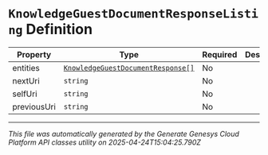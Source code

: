 # `KnowledgeGuestDocumentResponseListing` Definition

| Property | Type | Required | Description |
|----------|------|----------|-------------|
| entities | [`KnowledgeGuestDocumentResponse[]`](knowledgeguestdocumentresponse-definition.md) | No |  |
| nextUri | `string` | No |  |
| selfUri | `string` | No |  |
| previousUri | `string` | No |  |

---

*This file was automatically generated by the Generate Genesys Cloud Platform API classes utility on 2025-04-24T15:04:25.790Z*